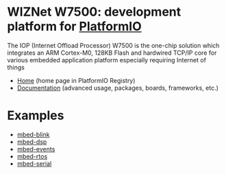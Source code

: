 
# WIZNet W7500: development platform for [PlatformIO](https://platformio.org)

The IOP (Internet Offload Processor) W7500 is the one-chip solution which integrates an ARM Cortex-M0, 128KB Flash and hardwired TCP/IP core for various embedded application platform especially requiring Internet of things

* [Home](https://platformio.org/platforms/wiznet7500) (home page in PlatformIO Registry)
* [Documentation](https://docs.platformio.org/page/platforms/wiznet7500.html) (advanced usage, packages, boards, frameworks, etc.)

# Examples

* [mbed-blink](https://github.com/platformio/platform-wiznet7500/tree/master/examples/mbed-blink)
* [mbed-dsp](https://github.com/platformio/platform-wiznet7500/tree/master/examples/mbed-dsp)
* [mbed-events](https://github.com/platformio/platform-wiznet7500/tree/master/examples/mbed-events)
* [mbed-rtos](https://github.com/platformio/platform-wiznet7500/tree/master/examples/mbed-rtos)
* [mbed-serial](https://github.com/platformio/platform-wiznet7500/tree/master/examples/mbed-serial)
